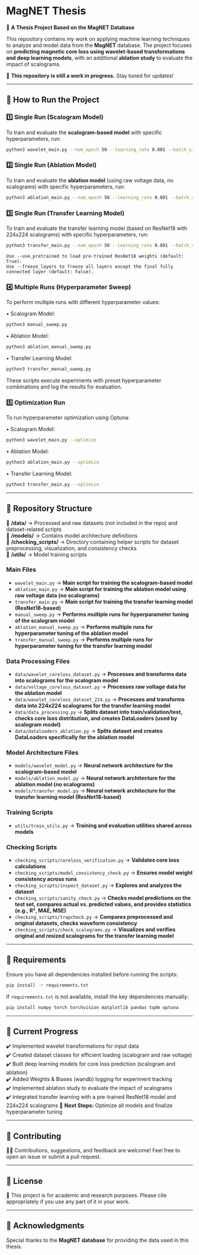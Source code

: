 # **MagNET Thesis**

📡 **A Thesis Project Based on the MagNET Database**

This repository contains my work on applying machine learning techniques to analyze and model data from the **MagNET** database. The project focuses on **predicting magnetic core loss using wavelet-based transformations and deep learning models**, with an additional **ablation study** to evaluate the impact of scalograms.

🚧 **This repository is still a work in progress.** Stay tuned for updates!

---

## **🔹 How to Run the Project**

### **1️⃣ Single Run (Scalogram Model)**
To train and evaluate the **scalogram-based model** with specific hyperparameters, run:

```bash
python3 wavelet_main.py --num_epoch 50 --learning_rate 0.001 --batch_size 128
```

### **2️⃣ Single Run (Ablation Model)**
To train and evaluate the **ablation model** (using raw voltage data, no scalograms) with specific hyperparameters, run:

```bash
python3 ablation_main.py --num_epoch 50 --learning_rate 0.001 --batch_size 128
```
### **3️⃣ Single Run (Transfer Learning Model)**

To train and evaluate the transfer learning model (based on ResNet18 with 224x224 scalograms) with specific hyperparameters, run:
```bash
python3 transfer_main.py --num_epoch 50 --learning_rate 0.001 --batch_size 128
```
    Use --use_pretrained to load pre-trained ResNet18 weights (default: True).
    Use --freeze_layers to freeze all layers except the final fully connected layer (default: False).

### **4️⃣ Multiple Runs (Hyperparameter Sweep)**

To perform multiple runs with different hyperparameter values:

• Scalogram Model:
```bash
python3 manual_sweep.py
```
• Ablation Model:
```bash
python3 ablation_manual_sweep.py
```
• Transfer Learning Model:
```bash
python3 transfer_manual_sweep.py
```
These scripts execute experiments with preset hyperparameter combinations and log the results for evaluation.

### **5️⃣ Optimization Run**

To run hyperparameter optimization using Optuna:

• Scalogram Model:
```bash
python3 wavelet_main.py --optimize
```
• Ablation Model:
```bash
python3 ablation_main.py --optimize
```
• Transfer Learning Model:
```bash
python3 transfer_main.py --optimize
```

---

## **🔹 Repository Structure**

📁 **/data/** → Processed and raw datasets (not included in the repo) and dataset-related scripts  
📁 **/models/** → Contains model architecture definitions  
📁 **/checking_scripts/** → Directory containing helper scripts for dataset preprocessing, visualization, and consistency checks  
📁 **/utils/** → Model training scripts  

### **Main Files**
- `wavelet_main.py` → **Main script for training the scalogram-based model**
- `ablation_main.py` → **Main script for training the ablation model using raw voltage data (no scalograms)**
- `transfer_main.py` → **Main script for training the transfer learning model (ResNet18-based)**
- `manual_sweep.py` → **Performs multiple runs for hyperparameter tuning of the scalogram model**
- `ablation_manual_sweep.py` → **Performs multiple runs for hyperparameter tuning of the ablation model**
- `transfer_manual_sweep.py` → **Performs multiple runs for hyperparameter tuning for the transfer learning model**
### **Data Processing Files**
- `data/wavelet_coreloss_dataset.py` → **Processes and transforms data into scalograms for the scalogram model**
- `data/voltage_coreloss_dataset.py` → **Processes raw voltage data for the ablation model**
- `data/wavelet_coreloss_dataset_224.py` → **Processes and transforms data into 224x224 scalograms for the transfer learning model**
- `data/data_processing.py` → **Splits dataset into train/validation/test, checks core loss distribution, and creates DataLoaders (used by scalogram model)**
- `data/dataloaders_ablation.py` → **Splits dataset and creates DataLoaders specifically for the ablation model**
### **Model Architecture Files**
- `models/wavelet_model.py` → **Neural network architecture for the scalogram-based model**
- `models/ablation_model.py` → **Neural network architecture for the ablation model (no scalograms)**
- `models/transfer_model.py` → **Neural network architecture for the transfer learning model (ResNet18-based)**
### **Training Scripts**
- `utils/train_utils.py` → **Training and evaluation utilities shared across models**
### **Checking Scripts**
- `checking_scripts/coreloss_verification.py` → **Validates core loss calculations**
- `checking_scripts/model_consistency_check.py` → **Ensures model weight consistency across runs**
- `checking_scripts/inspect_dataset.py` → **Explores and analyzes the dataset**
- `checking_scripts/sanity_check.py` → **Checks model predictions on the test set, compares actual vs. predicted values, and provides statistics (e.g., R², MAE, MSE)**
- `checking_scripts/trapcheck.py` → **Compares preprocessed and original datasets, checks waveform consistency**
- `checking_scripts/check_scalograms.py` → **Visualizes and verifies original and resized scalograms for the transfer learning model**
---

## **🔹 Requirements**

Ensure you have all dependencies installed before running the scripts:

```bash
pip install -r requirements.txt
```

If `requirements.txt` is not available, install the key dependencies manually:

```bash
pip install numpy torch torchvision matplotlib pandas tqdm optuna
```

---

## **🔹 Current Progress**

✔️ Implemented wavelet transformations for input data  
✔️ Created dataset classes for efficient loading (scalogram and raw voltage)  
✔️ Built deep learning models for core loss prediction (scalogram and ablation)  
✔️ Added Weights & Biases (wandb) logging for experiment tracking  
✔️ Implemented ablation study to evaluate the impact of scalograms  
✔️ Integrated transfer learning with a pre-trained ResNet18 model and 224x224 scalograms
🚧 **Next Steps:** Optimize all models and finalize hyperparameter tuning  

---

## **🔹 Contributing**

👨‍💻 Contributions, suggestions, and feedback are welcome! Feel free to open an issue or submit a pull request.

---

## **🔹 License**

📜 This project is for academic and research purposes. Please cite appropriately if you use any part of it in your work.

---

## **🔹 Acknowledgments**

Special thanks to the **MagNET database** for providing the data used in this thesis.

